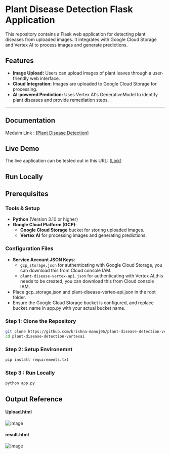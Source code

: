 # Plant Disease Detection Flask Application

This repository contains a Flask web application for detecting plant diseases from uploaded images. It integrates with Google Cloud Storage and Vertex AI to process images and generate predictions.

## Features

- **Image Upload:** Users can upload images of plant leaves through a user-friendly web interface.
- **Cloud Integration:** Images are uploaded to Google Cloud Storage for processing.
- **AI-powered Prediction:** Uses Vertex AI's GenerativeModel to identify plant diseases and provide remediation steps.

---

## Documentation

Meduim Link : [[Plant Disease Detection](https://medium.com/@vandavasi.manoj/building-a-plant-disease-detection-web-app-with-flask-vertex-ai-and-google-cloud-0ffc6bae422d)]


## Live Demo
The live application can be tested out in this URL: [[Link](https://plant-disease-detection-268625998399.us-central1.run.app/)]

  
## Run Locally

## Prerequisites

### Tools & Setup
- **Python** (Version 3.10 or higher)
- **Google Cloud Platform (GCP)**:
  - **Google Cloud Storage** bucket for storing uploaded images.
  - **Vertex AI** for processing images and generating predictions.

### Configuration Files
- **Service Account JSON Keys**:
  - `gcp_storage.json` for authenticating with Google Cloud Storage, you can download this from Cloud console IAM.
  - `plant-disease-vertex-api.json` for authenticating with Vertex AI,this needs to be created, you can download this from Cloud console IAM.
- Place gcp_storage.json and plant-disease-vertex-api.json in the root folder.
- Ensure the Google Cloud Storage bucket is configured, and replace bucket_name in app.py with your actual bucket name.

### Step 1: Clone the Repository
```bash
git clone https://github.com/krishna-manoj96/plant-disease-detection-vertexai
cd plant-disease-detection-vertexai
```

### Step 2: Setup Environemnt
```bash
pip install requirements.txt
```

### Step 3 : Run Locally
```bash
python app.py
```

## Output Reference
#### Upload.html 
![image](https://github.com/user-attachments/assets/e4c0ca33-bc2c-4a05-ae72-a5d9b6d71ee2)

#### result.html

![image](https://github.com/user-attachments/assets/94d3c75a-d07d-4d73-ac57-7c3d5cc8b4b2)




